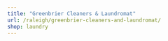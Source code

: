```yaml
---
title: "Greenbrier Cleaners & Laundromat"
url: /raleigh/greenbrier-cleaners-and-laundromat/
shop: laundry
---
```

